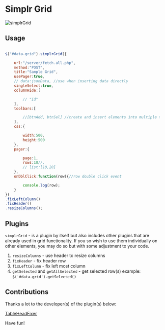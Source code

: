 Simplr Grid
===========
![simplrGrid](https://raw.githubusercontent.com/samweru/simplr-grid/master/img/simplrGrid-min.png)

## Usage

```js

$("#data-grid").simplrGrid({

    url:"/server/fetch.all.php",
    method:"POST",
    title:"Sample Grid",
    usePager:true,
    // data:jsonData, //use when inserting data directly
    singleSelect:true,
    columnHide:[

        // "id"
    ],
    toolbars:[

        //[btnAdd, btnSel] //create and insert elements into multiple toolbars directly
    ],
    css:{

        width:500,
        height:500
    },
    pager:{

        page:1,
        rows:10//,
        // list:[10,20]
    },
    onDblClick:function(row){//row double click event

        console.log(row);
    }
})
.fixLeftColumn()
.fixHeader()
.resizeColumns();
```

## Plugins

`simplrGrid` - is a plugin by itself but also includes other plugins that are already used in grid functionality. If you so wish to use them individually on other elements, you may do so but with some adjustment to your code.

1. `resizeColumns` - use header to resize columns
2. `fixHeader` - fix header row
3. `fixLeftColumn` - fix left most column
4. `getSelected` and `getAllSelected` - get selected row(s) example: `$('#data-grid').getSelected()`

## Contributions

Thanks a lot to the developer(s) of the plugin(s) below: 

[TableHeadFixer](https://github.com/lai32290/TableHeadFixer)

Have fun!
